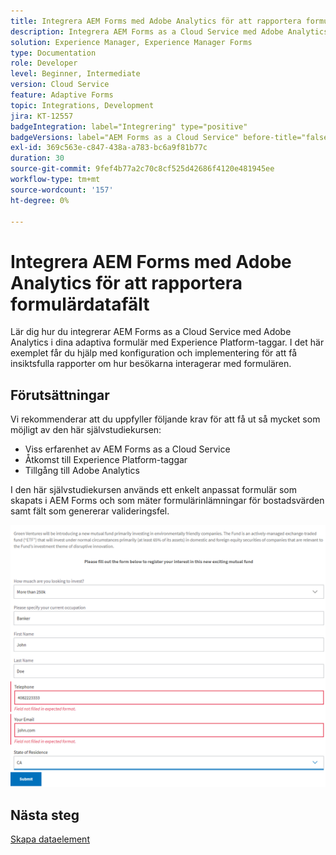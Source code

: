```yaml
---
title: Integrera AEM Forms med Adobe Analytics för att rapportera formulärdatafält
description: Integrera AEM Forms as a Cloud Service med Adobe Analytics för att rapportera om formulärdatafält
solution: Experience Manager, Experience Manager Forms
type: Documentation
role: Developer
level: Beginner, Intermediate
version: Cloud Service
feature: Adaptive Forms
topic: Integrations, Development
jira: KT-12557
badgeIntegration: label="Integrering" type="positive"
badgeVersions: label="AEM Forms as a Cloud Service" before-title="false"
exl-id: 369c563e-c847-438a-a783-bc6a9f81b77c
duration: 30
source-git-commit: 9fef4b77a2c70c8cf525d42686f4120e481945ee
workflow-type: tm+mt
source-wordcount: '157'
ht-degree: 0%

---
```


# Integrera AEM Forms med Adobe Analytics för att rapportera formulärdatafält

Lär dig hur du integrerar AEM Forms as a Cloud Service med Adobe Analytics i dina adaptiva formulär med Experience Platform-taggar. I det här exemplet får du hjälp med konfiguration och implementering för att få insiktsfulla rapporter om hur besökarna interagerar med formulären.

## Förutsättningar

Vi rekommenderar att du uppfyller följande krav för att få ut så mycket som möjligt av den här självstudiekursen:

* Viss erfarenhet av AEM Forms as a Cloud Service
* Åtkomst till Experience Platform-taggar
* Tillgång till Adobe Analytics

I den här självstudiekursen används ett enkelt anpassat formulär som skapats i AEM Forms och som mäter formulärinlämningar för bostadsvärden samt fält som genererar valideringsfel.

![adaptiv form](assets/use-case.png)

## Nästa steg

[Skapa dataelement](./data-elements.md)